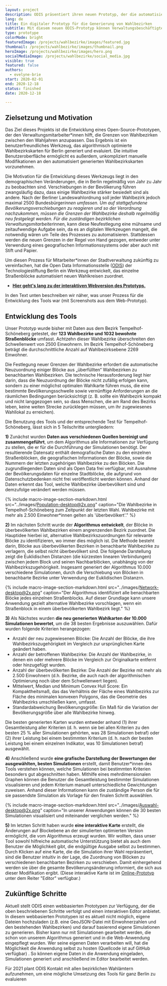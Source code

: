 ```yaml
---
layout: project
description: ODIS präsentiert ihren neuen Prototyp, der die automatisierte Generierung von Wahlbezirke unterstützt.
lang: de
title: Ein digitaler Prototyp für die Generierung von Wahlbezirken
subtitle: Mit diesem neuen ODIS-Prototyp können Verwaltungsbeschäftigte aufgrund von Bevölkerungsänderungen leicht neue Wahlbezirke zuschneiden.
type: prototype
colorMode: bright
featuredImage: /projects/wahlbezirke/images/featured.jpg
thumbnail: /projects/wahlbezirke/images/thumbnail.png
heroImage: /projects/wahlbezirke/images/hero.png
socialMediaImage: /projects/wahlbezirke/social_media.jpg
visible: true
featured: false
authors:
  - evelyne-brie
start: 2020-02-01
end: 2020-12-18
status: finished
date: 2020-12-18

---
```


## Zielsetzung und Motivation

Das Ziel dieses Projekts ist die Entwicklung eines Open-Source-Prototypen, der den Verwaltungsmitarbeiter*innen hilft, die Grenzen von Wahlbezirken zwischen den Wahljahren anzupassen. Das Ergebnis ist ein benutzerfreundliches Werkzeug, das algorithmisch optimierte Wahlbezirkskarten für Berlin generiert und evaluiert. Die intuitive Benutzeroberfläche ermöglicht es außerdem, unkompliziert manuelle Modifikationen an den automatisiert generierten Wahlbezirkskarten vorzunehmen. 

Die Motivation für die Entwicklung dieses Werkzeugs liegt in den demographischen Veränderungen, die in Berlin regelmäßig von Jahr zu Jahr zu beobachten sind. Verschiebungen in der Bevölkerung führen zwangsläufig dazu, dass einige Wahlbezirke stärker besiedelt sind als andere. Nach der Berliner Landeswahlordnung soll jeder Wahlbezirk jedoch maximal 2500 Bundesbürger*innen umfassen. Um auf stattgefundene Bevölkerungsverschiebungen zu reagieren und so der Verordnung nachzukommen, müssen die Grenzen der Wahlbezirke deshalb regelmäßig neu festgelegt werden. Für die zuständigen bezirklichen Verwaltungsmitarbeiter*innen, kann diese Neufestlegung eine mühsame und zeitaufwendige Aufgabe sein, da es an digitalen Werkzeugen mangelt, die notwendig wären um Teile des Prozesses zu automatisieren. Stattdessen werden die neuen Grenzen in der Regel von Hand gezogen, entweder unter Verwendung eines geografischen Informationssystems oder aber auch mit Stift und Papier. 

Um diesen Prozess für Mitarbeiter*innen der Stadtverwaltung zukünftig zu vereinfachen, hat die Open Data Informationsstelle ([ODIS](https://odis-berlin.de)) der Technologiestiftung Berlin ein Werkzeug entwickelt, das einzelne Straßenblöcke automatisiert neuen Wahlkreisen zuordnet.

- **[Hier geht's lang zu der interaktiven Webversion des Prototyps.](http://wahlbezirke.odis-berlin.de/)**

In den Text unten beschreiben wir näher, was unser Prozess für die Entwicklung des Tools war (mit Screenshots aus dem Web-Prototyp).

## Entwicklung des Tools

Unser Prototyp wurde bisher mit Daten aus dem Bezirk Tempelhof-Schöneberg getestet, der **123 Wahlbezirke und 1032 bewohnte Straßenblöcke** umfasst. Achtzehn dieser Wahlbezirke überschreiten den Schwellenwert von 2500 Einwohnern. Im Bezirk Tempelhof-Schöneberg beträgt die durchschnittliche Anzahl auf Wahlbezirksebene 2269 Einwohner.

Die Festlegung neuer Grenzen der Wahlbezirke erfordert die automatische Neuzuordnung einiger Blöcke aus „überfüllten“ Wahlbezirken zu benachbarten Wahlbezirken. Die technische Herausforderung liegt hier darin, dass die Neuzuordnung der Blöcke nicht zufällig erfolgen kann, sondern zu einer möglichst optimalen Wahlkarte führen muss, die eine bestimmte Bevölkerungsschwelle sowie vernünftige Anforderungen an die räumlichen Bedingungen berücksichtigt (z. B. sollte ein Wahlbezirk kompakt und nicht langgezogen sein, so dass Menschen, die am Rand des Bezirks leben, keine weiten Strecke zurücklegen müssen, um ihr zugewiesenes Wahllokal zu erreichen). 

Die Benutzung des Tools und der entsprechende Test für Tempelhof-Schöneberg, lässt sich in 5 Teilschritte untergliedern:

**1)** Zunächst wurden **Daten aus verschiedenen Quellen bereinigt und zusammengeführt**, um dem Algorithmus alle Informationen zur Verfügung zu stellen, die er für die Durchführung der Simulationen benötigt. Der resultierende Datensatz enthält demografische Daten zu den einzelnen Straßenblöcken, die geografischen Informationen der Blöcke, sowie die Nummern der letzten zugehörigen Wahlbezirke zu den Blöcken. Die zugrundliegenden Daten sind als Open Data frei verfügbar, mit Ausnahme der Bevölkerungsdaten für einzelne Stadtblöcke, die aufgrund von Datenschutzbedenken nicht frei veröffentlicht werden können. Anhand der Daten erkennt das Tool, welche Wahlbezirke überbevölkert sind und demzufolge verändert werden müssen.

{% include macro-image-section-markdown.html src="../images/Population-desktop@2x.png" caption="Die Wahlbezirke in Tempelhof-Schöneberg zum Zeitpunkt der letzten Wahl. Wahlbezirke mit mehr als 2.500 Einwohner*innen gelten als 'überbevölkert'." %}

**2)** Im nächsten Schritt wurde der **Algorithmus entwickelt**, der Blöcke in überbevölkerten Wahlbezirken einem angrenzenden Bezirk zuordnet. Die Hauptidee hierbei ist, alternative Wahlbezirkszuordnungen für relevante Blöcke zu identifizieren, wo immer dies möglich ist. Die Methode besteht darin, Blöcke aus überbevölkerten Bezirken in benachbarte Wahlbezirke zu verlagern, die selbst nicht überbevölkert sind. Die folgende Darstellung zeigt die Euklidischen Distanzen (die kürzesten linearen Verbindungen) zwischen jedem Block und seinen Nachbarblöcken, unabhängig von der Wahlbezirkszugehörigkeit. Insgesamt generiert der Algorithmus 10.000 verschiedene Simulationen, durch die Verschiebung von Blöcken in benachbarte Bezirke unter Verwendung der Euklidischen Distanzrn.

{% include macro-image-section-markdown.html src="../images/Network-desktop@2x.png" caption="Der Algorithmus identifiziert alle benachbarten Blöcke jedes einzelnen Straßenblocks. Auf dieser Grundlage kann unsere Anwendung gezielt alternative Wahlbezirke vorschlagen, wenn ein Straßenblock in einem überbevölkerten Wahlbezirk liegt." %}

**3)** Als Nächstes wurden **die neu generierten Wahlkarten der 10.000 Simulationen bewertet**, um die 38 besten Ergebnisse auszuwählen. Dafür wurden folgende Kriterien herangezogen:

  -	Anzahl der neu zugewiesenen Blöcke: Die Anzahl der Blöcke, die ihre Wahlbezirkszugehörigkeit im Vergleich zur ursprünglichen Karte geändert haben.
  -	Anzahl der betroffenen Wahlbezirke: Die Anzahl der Wahlbezirke, in denen ein oder mehrere Blöcke im Vergleich zur Originalkarte entfernt oder hinzugefügt wurden.
  -	Anzahl der überbevölkerten Bezirke: Die Anzahl der Bezirke mit mehr als 2.500 Einwohnern (d.h. Bezirke, die auch nach der algorithmischen Optimierung noch über dem Schwellenwert liegen).
  -	Mittelwert, Median und Minimum Convex Hull Score: Ein Kompaktheitsmaß, das das Verhältnis der Fläche eines Wahlbezirks zur Fläche des minimalen konvexen Polygons, das die Geometrie des Wahlbezirks umschließen kann, umfasst.
  -	Standardabweichung Bevölkerungsgröße: Ein Maß für die Variation der Bevölkerungsgröße über alle Wahlbezirke hinweg.

Die besten generierten Karten wurden entweder anhand (1) ihrer Gesamtleistung aller Kriterien (d. h. wenn sie bei allen Kriterien zu den besten 25 % aller Simulationen gehörten, was 28 Simulationen betraf) oder (2) ihrer Leistung bei einem bestimmten Kriterium (d. h. nach der besten Leistung bei einem einzelnen Indikator, was 10 Simulationen betraf) ausgewählt.

**4)** Anschließend wurde **eine grafische Darstellung der Bewertungen der ausgewählten, besten Simulationen** erstellt, damit Benutzer*innen des Tools verstehen können, welche Simulationen bei bestimmten Kriterien besonders gut abgeschnitten haben. Mithilfe eines mehrdimensionalen Graphen können die Benutzer die Gesamtleistung bestimmter Simulationen visualisieren und jedem Kriterium manuell unterschiedliche Gewichtungen zuweisen. Anhand dieser Informationen kann die zuständige Person die für sie passendste Simulation als Vorlage für den finalen Schritt auswählen. 

{% include macro-image-section-markdown.html src="../images/Auswahl-desktop@2x.png" caption="In unserer Anwendungen können die 30 besten Simulationen visualisiert und miteinander verglichen werden." %}


**5)** Im letzten Schritt haben wurde **eine interaktive Karte** erstellt, die Änderungen auf Blockebene an der simulierten optimierten Version ermöglicht, die vom Algorithmus erzeugt wurden. Wir wollten, dass unser Tool sowohl hilfreiche automatische Unterstützung bietet als auch dem Benutzer die Möglichkeit gibt, die endgültige Ausgabe selbst zu bestimmen. Durch Klicken auf eine Karte, die die Simulation ihrer Wahl repräsentiert, sind die Benutzer intuitiv in der Lage, die Zuordnung von Blöcken zu verschiedenen benachbarten Bezirken zu verschieben. Damit einhergehend werden sie über die gesamte Bevölkerungsänderung informiert, die sich aus dieser Modifikation ergibt. (Diese interaktive Karte ist im [Online-Prototyp](http://wahlbezirke.odis-berlin.de/) unter dem Reiter "Editor" verfügbar.)


## Zukünftige Schritte

Aktuell stellt ODIS einen webbasierten Prototypen zur Verfügung, der die oben beschriebenen Schritte verfolgt und einen interaktiven Editor anbietet. In diesem webbasierten Prototypen ist es aktuell nicht möglich, eigene Dateien hochzuladen (z.B. eine GeoJSON-Datei mit Einwohnerzahlen und den bestehenden Wahlbezirken) und darauf basierend eigene Simulationen zu generieren. Bisher kann nur mit Simulationen gearbeitet werden, die schon von unserem Algorithmus generiert und in die Web-Anwendung eingepflegt wurden. Wer seine eigenen Daten verarbeiten will, hat die Möglichkeit die Anwendung selbst zu hosten (Quellcode ist auf GitHub verfügbar) . So können eigene Daten in die Anwendung eingeladen, Simulationen generiert und anschließend im Editor bearbeitet werden.

Für 2021 plant ODIS Kontakt mit allen bezirklichen Wahlämtern aufzunehmen, um eine mögliche Umsetzung des Tools für ganz Berlin zu evaluieren

